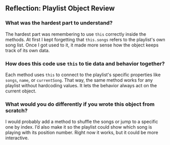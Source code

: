 ## Reflection: Playlist Object Review

### What was the hardest part to understand?
The hardest part was remembering to use `this` correctly inside the methods. At first I kept forgetting that `this.songs` refers to the playlist's own song list. Once I got used to it, it made more sense how the object keeps track of its own data.

### How does this code use `this` to tie data and behavior together?
Each method uses `this` to connect to the playlist's specific properties like `songs`, `name`, or `currentSong`. That way, the same method works for any playlist without hardcoding values. It lets the behavior always act on the current object.

### What would you do differently if you wrote this object from scratch?
I would probably add a method to shuffle the songs or jump to a specific one by index. I’d also make it so the playlist could show which song is playing with its position number. Right now it works, but it could be more interactive.
